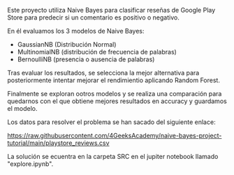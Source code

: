 Este proyecto utiliza Naive Bayes para clasificar reseñas de  Google Play Store para predecir si un comentario es positivo o negativo.

En él evaluamos los 3 modelos de Naive Bayes:

- GaussianNB (Distribución Normal)
- MultinomialNB (distribución de frecuencia de palabras)
- BernoulliNB (presencia o ausencia de palabras)

Tras evaluar los resultados, se selecciona la mejor alternativa para posteriormente intentar mejorar el rendimientio aplicando Random Forest.

Finalmente se exploran ootros modelos y se realiza una comparación para quedarnos con el que obtiene mejores resultados en accuracy y guardamos el modelo.

Los datos para resolver el problema se han sacado del siguiente enlace: 

https://raw.githubusercontent.com/4GeeksAcademy/naive-bayes-project-tutorial/main/playstore_reviews.csv

La solución se ecuentra en la carpeta SRC en el jupiter notebook llamado "explore.ipynb".
